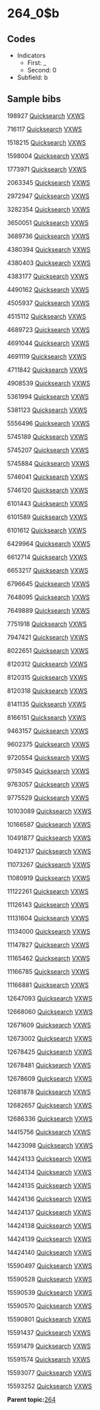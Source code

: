 # 264\_0$b

## Codes

-   Indicators
    -   First: \_
    -   Second: 0
-   Subfield: b

## Sample bibs

198927 [Quicksearch](https://search.library.yale.edu/catalog/198927) [VXWS](http://prodorbis.library.yale.edu:7014/vxws/GetHoldingsService?bibId=198927)

716117 [Quicksearch](https://search.library.yale.edu/catalog/716117) [VXWS](http://prodorbis.library.yale.edu:7014/vxws/GetHoldingsService?bibId=716117)

1518215 [Quicksearch](https://search.library.yale.edu/catalog/1518215) [VXWS](http://prodorbis.library.yale.edu:7014/vxws/GetHoldingsService?bibId=1518215)

1598004 [Quicksearch](https://search.library.yale.edu/catalog/1598004) [VXWS](http://prodorbis.library.yale.edu:7014/vxws/GetHoldingsService?bibId=1598004)

1773971 [Quicksearch](https://search.library.yale.edu/catalog/1773971) [VXWS](http://prodorbis.library.yale.edu:7014/vxws/GetHoldingsService?bibId=1773971)

2063345 [Quicksearch](https://search.library.yale.edu/catalog/2063345) [VXWS](http://prodorbis.library.yale.edu:7014/vxws/GetHoldingsService?bibId=2063345)

2972947 [Quicksearch](https://search.library.yale.edu/catalog/2972947) [VXWS](http://prodorbis.library.yale.edu:7014/vxws/GetHoldingsService?bibId=2972947)

3282354 [Quicksearch](https://search.library.yale.edu/catalog/3282354) [VXWS](http://prodorbis.library.yale.edu:7014/vxws/GetHoldingsService?bibId=3282354)

3650051 [Quicksearch](https://search.library.yale.edu/catalog/3650051) [VXWS](http://prodorbis.library.yale.edu:7014/vxws/GetHoldingsService?bibId=3650051)

3689736 [Quicksearch](https://search.library.yale.edu/catalog/3689736) [VXWS](http://prodorbis.library.yale.edu:7014/vxws/GetHoldingsService?bibId=3689736)

4380394 [Quicksearch](https://search.library.yale.edu/catalog/4380394) [VXWS](http://prodorbis.library.yale.edu:7014/vxws/GetHoldingsService?bibId=4380394)

4380403 [Quicksearch](https://search.library.yale.edu/catalog/4380403) [VXWS](http://prodorbis.library.yale.edu:7014/vxws/GetHoldingsService?bibId=4380403)

4383177 [Quicksearch](https://search.library.yale.edu/catalog/4383177) [VXWS](http://prodorbis.library.yale.edu:7014/vxws/GetHoldingsService?bibId=4383177)

4490162 [Quicksearch](https://search.library.yale.edu/catalog/4490162) [VXWS](http://prodorbis.library.yale.edu:7014/vxws/GetHoldingsService?bibId=4490162)

4505937 [Quicksearch](https://search.library.yale.edu/catalog/4505937) [VXWS](http://prodorbis.library.yale.edu:7014/vxws/GetHoldingsService?bibId=4505937)

4515112 [Quicksearch](https://search.library.yale.edu/catalog/4515112) [VXWS](http://prodorbis.library.yale.edu:7014/vxws/GetHoldingsService?bibId=4515112)

4689723 [Quicksearch](https://search.library.yale.edu/catalog/4689723) [VXWS](http://prodorbis.library.yale.edu:7014/vxws/GetHoldingsService?bibId=4689723)

4691044 [Quicksearch](https://search.library.yale.edu/catalog/4691044) [VXWS](http://prodorbis.library.yale.edu:7014/vxws/GetHoldingsService?bibId=4691044)

4691119 [Quicksearch](https://search.library.yale.edu/catalog/4691119) [VXWS](http://prodorbis.library.yale.edu:7014/vxws/GetHoldingsService?bibId=4691119)

4711842 [Quicksearch](https://search.library.yale.edu/catalog/4711842) [VXWS](http://prodorbis.library.yale.edu:7014/vxws/GetHoldingsService?bibId=4711842)

4908539 [Quicksearch](https://search.library.yale.edu/catalog/4908539) [VXWS](http://prodorbis.library.yale.edu:7014/vxws/GetHoldingsService?bibId=4908539)

5361994 [Quicksearch](https://search.library.yale.edu/catalog/5361994) [VXWS](http://prodorbis.library.yale.edu:7014/vxws/GetHoldingsService?bibId=5361994)

5381123 [Quicksearch](https://search.library.yale.edu/catalog/5381123) [VXWS](http://prodorbis.library.yale.edu:7014/vxws/GetHoldingsService?bibId=5381123)

5556496 [Quicksearch](https://search.library.yale.edu/catalog/5556496) [VXWS](http://prodorbis.library.yale.edu:7014/vxws/GetHoldingsService?bibId=5556496)

5745189 [Quicksearch](https://search.library.yale.edu/catalog/5745189) [VXWS](http://prodorbis.library.yale.edu:7014/vxws/GetHoldingsService?bibId=5745189)

5745207 [Quicksearch](https://search.library.yale.edu/catalog/5745207) [VXWS](http://prodorbis.library.yale.edu:7014/vxws/GetHoldingsService?bibId=5745207)

5745884 [Quicksearch](https://search.library.yale.edu/catalog/5745884) [VXWS](http://prodorbis.library.yale.edu:7014/vxws/GetHoldingsService?bibId=5745884)

5746041 [Quicksearch](https://search.library.yale.edu/catalog/5746041) [VXWS](http://prodorbis.library.yale.edu:7014/vxws/GetHoldingsService?bibId=5746041)

5746120 [Quicksearch](https://search.library.yale.edu/catalog/5746120) [VXWS](http://prodorbis.library.yale.edu:7014/vxws/GetHoldingsService?bibId=5746120)

6101443 [Quicksearch](https://search.library.yale.edu/catalog/6101443) [VXWS](http://prodorbis.library.yale.edu:7014/vxws/GetHoldingsService?bibId=6101443)

6101589 [Quicksearch](https://search.library.yale.edu/catalog/6101589) [VXWS](http://prodorbis.library.yale.edu:7014/vxws/GetHoldingsService?bibId=6101589)

6101612 [Quicksearch](https://search.library.yale.edu/catalog/6101612) [VXWS](http://prodorbis.library.yale.edu:7014/vxws/GetHoldingsService?bibId=6101612)

6429964 [Quicksearch](https://search.library.yale.edu/catalog/6429964) [VXWS](http://prodorbis.library.yale.edu:7014/vxws/GetHoldingsService?bibId=6429964)

6612714 [Quicksearch](https://search.library.yale.edu/catalog/6612714) [VXWS](http://prodorbis.library.yale.edu:7014/vxws/GetHoldingsService?bibId=6612714)

6653217 [Quicksearch](https://search.library.yale.edu/catalog/6653217) [VXWS](http://prodorbis.library.yale.edu:7014/vxws/GetHoldingsService?bibId=6653217)

6796645 [Quicksearch](https://search.library.yale.edu/catalog/6796645) [VXWS](http://prodorbis.library.yale.edu:7014/vxws/GetHoldingsService?bibId=6796645)

7648095 [Quicksearch](https://search.library.yale.edu/catalog/7648095) [VXWS](http://prodorbis.library.yale.edu:7014/vxws/GetHoldingsService?bibId=7648095)

7649889 [Quicksearch](https://search.library.yale.edu/catalog/7649889) [VXWS](http://prodorbis.library.yale.edu:7014/vxws/GetHoldingsService?bibId=7649889)

7751918 [Quicksearch](https://search.library.yale.edu/catalog/7751918) [VXWS](http://prodorbis.library.yale.edu:7014/vxws/GetHoldingsService?bibId=7751918)

7947421 [Quicksearch](https://search.library.yale.edu/catalog/7947421) [VXWS](http://prodorbis.library.yale.edu:7014/vxws/GetHoldingsService?bibId=7947421)

8022651 [Quicksearch](https://search.library.yale.edu/catalog/8022651) [VXWS](http://prodorbis.library.yale.edu:7014/vxws/GetHoldingsService?bibId=8022651)

8120312 [Quicksearch](https://search.library.yale.edu/catalog/8120312) [VXWS](http://prodorbis.library.yale.edu:7014/vxws/GetHoldingsService?bibId=8120312)

8120315 [Quicksearch](https://search.library.yale.edu/catalog/8120315) [VXWS](http://prodorbis.library.yale.edu:7014/vxws/GetHoldingsService?bibId=8120315)

8120318 [Quicksearch](https://search.library.yale.edu/catalog/8120318) [VXWS](http://prodorbis.library.yale.edu:7014/vxws/GetHoldingsService?bibId=8120318)

8141135 [Quicksearch](https://search.library.yale.edu/catalog/8141135) [VXWS](http://prodorbis.library.yale.edu:7014/vxws/GetHoldingsService?bibId=8141135)

8166151 [Quicksearch](https://search.library.yale.edu/catalog/8166151) [VXWS](http://prodorbis.library.yale.edu:7014/vxws/GetHoldingsService?bibId=8166151)

9463157 [Quicksearch](https://search.library.yale.edu/catalog/9463157) [VXWS](http://prodorbis.library.yale.edu:7014/vxws/GetHoldingsService?bibId=9463157)

9602375 [Quicksearch](https://search.library.yale.edu/catalog/9602375) [VXWS](http://prodorbis.library.yale.edu:7014/vxws/GetHoldingsService?bibId=9602375)

9720554 [Quicksearch](https://search.library.yale.edu/catalog/9720554) [VXWS](http://prodorbis.library.yale.edu:7014/vxws/GetHoldingsService?bibId=9720554)

9759345 [Quicksearch](https://search.library.yale.edu/catalog/9759345) [VXWS](http://prodorbis.library.yale.edu:7014/vxws/GetHoldingsService?bibId=9759345)

9763057 [Quicksearch](https://search.library.yale.edu/catalog/9763057) [VXWS](http://prodorbis.library.yale.edu:7014/vxws/GetHoldingsService?bibId=9763057)

9775529 [Quicksearch](https://search.library.yale.edu/catalog/9775529) [VXWS](http://prodorbis.library.yale.edu:7014/vxws/GetHoldingsService?bibId=9775529)

10103089 [Quicksearch](https://search.library.yale.edu/catalog/10103089) [VXWS](http://prodorbis.library.yale.edu:7014/vxws/GetHoldingsService?bibId=10103089)

10166587 [Quicksearch](https://search.library.yale.edu/catalog/10166587) [VXWS](http://prodorbis.library.yale.edu:7014/vxws/GetHoldingsService?bibId=10166587)

10491877 [Quicksearch](https://search.library.yale.edu/catalog/10491877) [VXWS](http://prodorbis.library.yale.edu:7014/vxws/GetHoldingsService?bibId=10491877)

10492137 [Quicksearch](https://search.library.yale.edu/catalog/10492137) [VXWS](http://prodorbis.library.yale.edu:7014/vxws/GetHoldingsService?bibId=10492137)

11073267 [Quicksearch](https://search.library.yale.edu/catalog/11073267) [VXWS](http://prodorbis.library.yale.edu:7014/vxws/GetHoldingsService?bibId=11073267)

11080919 [Quicksearch](https://search.library.yale.edu/catalog/11080919) [VXWS](http://prodorbis.library.yale.edu:7014/vxws/GetHoldingsService?bibId=11080919)

11122261 [Quicksearch](https://search.library.yale.edu/catalog/11122261) [VXWS](http://prodorbis.library.yale.edu:7014/vxws/GetHoldingsService?bibId=11122261)

11126143 [Quicksearch](https://search.library.yale.edu/catalog/11126143) [VXWS](http://prodorbis.library.yale.edu:7014/vxws/GetHoldingsService?bibId=11126143)

11131604 [Quicksearch](https://search.library.yale.edu/catalog/11131604) [VXWS](http://prodorbis.library.yale.edu:7014/vxws/GetHoldingsService?bibId=11131604)

11134000 [Quicksearch](https://search.library.yale.edu/catalog/11134000) [VXWS](http://prodorbis.library.yale.edu:7014/vxws/GetHoldingsService?bibId=11134000)

11147827 [Quicksearch](https://search.library.yale.edu/catalog/11147827) [VXWS](http://prodorbis.library.yale.edu:7014/vxws/GetHoldingsService?bibId=11147827)

11165462 [Quicksearch](https://search.library.yale.edu/catalog/11165462) [VXWS](http://prodorbis.library.yale.edu:7014/vxws/GetHoldingsService?bibId=11165462)

11166785 [Quicksearch](https://search.library.yale.edu/catalog/11166785) [VXWS](http://prodorbis.library.yale.edu:7014/vxws/GetHoldingsService?bibId=11166785)

11166881 [Quicksearch](https://search.library.yale.edu/catalog/11166881) [VXWS](http://prodorbis.library.yale.edu:7014/vxws/GetHoldingsService?bibId=11166881)

12647093 [Quicksearch](https://search.library.yale.edu/catalog/12647093) [VXWS](http://prodorbis.library.yale.edu:7014/vxws/GetHoldingsService?bibId=12647093)

12668060 [Quicksearch](https://search.library.yale.edu/catalog/12668060) [VXWS](http://prodorbis.library.yale.edu:7014/vxws/GetHoldingsService?bibId=12668060)

12671609 [Quicksearch](https://search.library.yale.edu/catalog/12671609) [VXWS](http://prodorbis.library.yale.edu:7014/vxws/GetHoldingsService?bibId=12671609)

12673002 [Quicksearch](https://search.library.yale.edu/catalog/12673002) [VXWS](http://prodorbis.library.yale.edu:7014/vxws/GetHoldingsService?bibId=12673002)

12678425 [Quicksearch](https://search.library.yale.edu/catalog/12678425) [VXWS](http://prodorbis.library.yale.edu:7014/vxws/GetHoldingsService?bibId=12678425)

12678481 [Quicksearch](https://search.library.yale.edu/catalog/12678481) [VXWS](http://prodorbis.library.yale.edu:7014/vxws/GetHoldingsService?bibId=12678481)

12678609 [Quicksearch](https://search.library.yale.edu/catalog/12678609) [VXWS](http://prodorbis.library.yale.edu:7014/vxws/GetHoldingsService?bibId=12678609)

12681878 [Quicksearch](https://search.library.yale.edu/catalog/12681878) [VXWS](http://prodorbis.library.yale.edu:7014/vxws/GetHoldingsService?bibId=12681878)

12682657 [Quicksearch](https://search.library.yale.edu/catalog/12682657) [VXWS](http://prodorbis.library.yale.edu:7014/vxws/GetHoldingsService?bibId=12682657)

12686336 [Quicksearch](https://search.library.yale.edu/catalog/12686336) [VXWS](http://prodorbis.library.yale.edu:7014/vxws/GetHoldingsService?bibId=12686336)

14415756 [Quicksearch](https://search.library.yale.edu/catalog/14415756) [VXWS](http://prodorbis.library.yale.edu:7014/vxws/GetHoldingsService?bibId=14415756)

14423098 [Quicksearch](https://search.library.yale.edu/catalog/14423098) [VXWS](http://prodorbis.library.yale.edu:7014/vxws/GetHoldingsService?bibId=14423098)

14424133 [Quicksearch](https://search.library.yale.edu/catalog/14424133) [VXWS](http://prodorbis.library.yale.edu:7014/vxws/GetHoldingsService?bibId=14424133)

14424134 [Quicksearch](https://search.library.yale.edu/catalog/14424134) [VXWS](http://prodorbis.library.yale.edu:7014/vxws/GetHoldingsService?bibId=14424134)

14424135 [Quicksearch](https://search.library.yale.edu/catalog/14424135) [VXWS](http://prodorbis.library.yale.edu:7014/vxws/GetHoldingsService?bibId=14424135)

14424136 [Quicksearch](https://search.library.yale.edu/catalog/14424136) [VXWS](http://prodorbis.library.yale.edu:7014/vxws/GetHoldingsService?bibId=14424136)

14424137 [Quicksearch](https://search.library.yale.edu/catalog/14424137) [VXWS](http://prodorbis.library.yale.edu:7014/vxws/GetHoldingsService?bibId=14424137)

14424138 [Quicksearch](https://search.library.yale.edu/catalog/14424138) [VXWS](http://prodorbis.library.yale.edu:7014/vxws/GetHoldingsService?bibId=14424138)

14424139 [Quicksearch](https://search.library.yale.edu/catalog/14424139) [VXWS](http://prodorbis.library.yale.edu:7014/vxws/GetHoldingsService?bibId=14424139)

14424140 [Quicksearch](https://search.library.yale.edu/catalog/14424140) [VXWS](http://prodorbis.library.yale.edu:7014/vxws/GetHoldingsService?bibId=14424140)

15590497 [Quicksearch](https://search.library.yale.edu/catalog/15590497) [VXWS](http://prodorbis.library.yale.edu:7014/vxws/GetHoldingsService?bibId=15590497)

15590528 [Quicksearch](https://search.library.yale.edu/catalog/15590528) [VXWS](http://prodorbis.library.yale.edu:7014/vxws/GetHoldingsService?bibId=15590528)

15590539 [Quicksearch](https://search.library.yale.edu/catalog/15590539) [VXWS](http://prodorbis.library.yale.edu:7014/vxws/GetHoldingsService?bibId=15590539)

15590570 [Quicksearch](https://search.library.yale.edu/catalog/15590570) [VXWS](http://prodorbis.library.yale.edu:7014/vxws/GetHoldingsService?bibId=15590570)

15590801 [Quicksearch](https://search.library.yale.edu/catalog/15590801) [VXWS](http://prodorbis.library.yale.edu:7014/vxws/GetHoldingsService?bibId=15590801)

15591437 [Quicksearch](https://search.library.yale.edu/catalog/15591437) [VXWS](http://prodorbis.library.yale.edu:7014/vxws/GetHoldingsService?bibId=15591437)

15591479 [Quicksearch](https://search.library.yale.edu/catalog/15591479) [VXWS](http://prodorbis.library.yale.edu:7014/vxws/GetHoldingsService?bibId=15591479)

15591574 [Quicksearch](https://search.library.yale.edu/catalog/15591574) [VXWS](http://prodorbis.library.yale.edu:7014/vxws/GetHoldingsService?bibId=15591574)

15593077 [Quicksearch](https://search.library.yale.edu/catalog/15593077) [VXWS](http://prodorbis.library.yale.edu:7014/vxws/GetHoldingsService?bibId=15593077)

15593252 [Quicksearch](https://search.library.yale.edu/catalog/15593252) [VXWS](http://prodorbis.library.yale.edu:7014/vxws/GetHoldingsService?bibId=15593252)

**Parent topic:**[264](../../tags/264/264.md)

